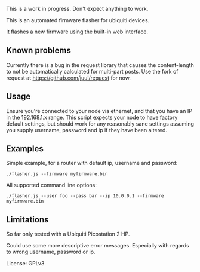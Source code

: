 This is a work in progress. Don't expect anything to work.

This is an automated firmware flasher for ubiquiti devices.

It flashes a new firmware using the built-in web interface.

Known problems
--------------

Currently there is a bug in the request library that causes the content-length to not be automatically calculated for multi-part posts. Use the fork of request at https://github.com/juul/request for now.

Usage
-----

Ensure you're connected to your node via ethernet, and that you have an IP in the 192.168.1.x range. This script expects your node to have factory default settings, but should work for any reasonably sane settings assuming you supply username, password and ip if they have been altered.

Examples
--------

Simple example, for a router with default ip, username and password:

```
./flasher.js --firmware myfirmware.bin
```

All supported command line options:

```
./flasher.js --user foo --pass bar --ip 10.0.0.1 --firmware myfirmware.bin
```

Limitations 
-----------

So far only tested with a Ubiquiti Picostation 2 HP.

Could use some more descriptive error messages. Especially with regards to wrong username, password or ip.

License: GPLv3
